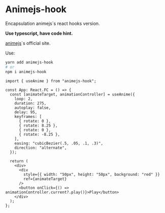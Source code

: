 # Animejs-hook

Encapsulation animejs`s react hooks version.

**Use typescript, have code hint.**

[animejs](https://animejs.com/)`s official site.

Use:

```bash
yarn add animejs-hook
# or
npm i animejs-hook
```

```tsx
import { useAnime } from "animejs-hook";

const App: React.FC = () => {
  const [animateTarget, animationController] = useAnime({
    loop: 2,
    duration: 275,
    autoplay: false,
    delay: 95,
    keyframes: [
      { rotate: 0 },
      { rotate: 8.25 },
      { rotate: 0 },
      { rotate: -8.25 },
    ],
    easing: "cubicBezier(.5, .05, .1, .3)",
    direction: "alternate",
  });

  return (
    <div>
      <div
        style={{ width: "50px", height: "50px", background: "red" }}
        ref={animateTarget}
      />
      <button onClick={() => animationController.current?.play()}>Play</button>
    </div>
  );
};
```

